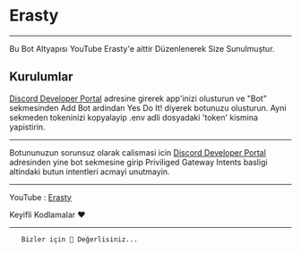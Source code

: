 


# Erasty 



--------------------------------------


Bu Bot Altyapısı YouTube Erasty'e aittir Düzenlenerek Size Sunulmuștur.


## Kurulumlar

[Discord Developer Portal](https://discord.com/developers/applications/) adresine girerek app'inizi olusturun ve "Bot" sekmesinden Add Bot ardindan Yes Do It! diyerek botunuzu olusturun. Ayni sekmeden tokeninizi kopyalayip .env adli dosyadaki 'token' kismina yapistirin.

---
Botununuzun sorunsuz olarak calismasi icin [Discord Developer Portal](https://discord.com/developers/applications/) adresinden yine bot sekmesine girip Priviliged Gateway Intents basligi altindaki butun intentleri acmayi unutmayin.

---

YouTube : [Erasty](https://www.youtube.com/@Erasty.)

Keyifli Kodlamalar ❤

--------------------------------------


      
       Bizler için 💎 Değerlisiniz...
       
       
      
